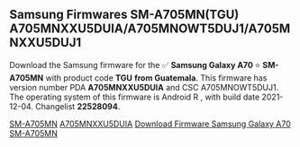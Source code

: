 <h2>Samsung Firmwares SM-A705MN(TGU) A705MNXXU5DUIA/A705MNOWT5DUJ1/A705MNXXU5DUJ1</h2>
Download the Samsung firmware for the ✅ <strong>Samsung Galaxy A70 </strong> ⭐ <strong>SM-A705MN</strong> with product code <strong>TGU</strong> <strong> from Guatemala</strong>. This firmware has version number PDA <strong>A705MNXXU5DUIA</strong> and CSC A705MNOWT5DUJ1. The operating system of this firmware is Android R , with build date 2021-12-04. Changelist <strong>22528094</strong>.


[SM-A705MN](https://samfirm.shop/samsung/model/SM-A705MN)
[A705MNXXU5DUIA](https://samfirm.shop/samsung/pda/A705MNXXU5DUIA)
[Download Firmware Samsung Galaxy A70 SM-A705MN](https://samfirm.shop/samsung/firmware/480079)
